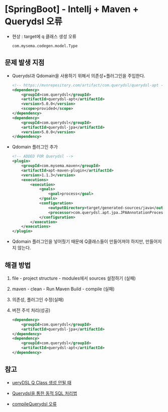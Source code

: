 # [SpringBoot] - Intellj + Maven + Querydsl 오류

  - 현상 : target에 q 클래스 생성 오류
    
    ```
    com.mysema.codegen.model.Type
    ```

## 문제 발생 지점

  - Querydsl과 Qdomain을 사용하기 위해서 의존성+플러그인을 주입한다.

    ```xml
    <!-- https://mvnrepository.com/artifact/com.querydsl/querydsl-apt -->
    <dependency>
        <groupId>com.querydsl</groupId>
        <artifactId>querydsl-apt</artifactId>
        <version>5.0.0</version>
        <scope>provided</scope>
    </dependency>
    <dependency>
        <groupId>com.querydsl</groupId>
        <artifactId>querydsl-jpa</artifactId>
        <version>5.0.0</version>
    </dependency>
    ```

  - Qdomain 플러그인 추가

    ```XML
    <!-- ADDED FOR Querydsl -->
    <plugin>
        <groupId>com.mysema.maven</groupId>
        <artifactId>apt-maven-plugin</artifactId>
        <version>1.1.3</version>
        <executions>
            <execution>
                <goals>
                    <goal>process</goal>
                </goals>
                <configuration>
                    <outputDirectory>target/generated-sources/java</outputDirectory>
                    <processor>com.querydsl.apt.jpa.JPAAnnotationProcessor</processor>
                </configuration>
            </execution>
        </executions>
    </plugin>
    ```

 - Qdomain 플러그인을 넣어줬기 때문에 Q클래스들이 만들어져야 하지만, 만들어지지 않는다.

## 해결 방법

  1. file - project structure - modules에서 sources 설정하기 (실패)

  2. maven - clean - Run Maven Build - compile (실패)

  3. 의존성, 플러그인 수정(실패)

  4. 버전 주석 처리(성공)
    
        ```XML
        <dependency>
            <groupId>com.querydsl</groupId>
            <artifactId>querydsl-jpa</artifactId>
        </dependency>
        <dependency>
            <groupId>com.querydsl</groupId>
            <artifactId>querydsl-apt</artifactId>
        </dependency>
        ```

## 참고 
  
  - [ueryDSL Q Class 생성 안될 때](https://velog.io/@yulhee741/JPA-QueryDSL-Q-Class-%EC%83%9D%EC%84%B1-%EC%95%88%EB%90%A0-%EB%95%8C)

  - [Querydsl을 통한 동적 SQL 처리법](https://djunnni.gitbook.io/springboot/appendix/querydsl)

  - [compileQuerydsl 오류](https://www.inflearn.com/questions/355723)